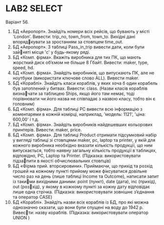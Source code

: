 # LAB2 SELECT
Варіант 56.
1. БД «Аеропорт». Знайдіть номери всіх рейсів, що бувають у місті 
'London'. Вивести: trip_no, town_from, town_to. Вихідні дані впорядкувати за зростанням за стовпцем time_out.
2. БД «Аеропорт». З таблиці Pass_in_trip вивести дати, коли були зайняті місця 'c' у будь-якому ряді.
3. БД «Комп. фірма». Вкажіть виробника для тих ПК, що мають 
жорсткий диск об’ємом не більше 8 Гбайт. Вивести: maker, type, 
speed, hd.
4. БД «Комп. фірма». Знайдіть виробників, що випускають ПК, але не 
ноутбуки (використати ключове слово ALL). Вивести maker.
5. БД «Кораблі». Знайдіть класи кораблів, у яких хоча б один корабель 
був затоплений у битвах. Вивести: class. (Назви класів кораблів визначати за таблицею Ships, якщо його там немає, тоді порівнювати чи 
його назва не співпадає з назвою класу, тобто він є головним)
6. БД «Комп. фірма». Для таблиці PC вивести всю інформацію з 
коментарями в кожній комірці, наприклад, 'модель: 1121', 'ціна: 
600,00' і т.д.
7. БД «Комп. фірма». Знайдіть виробників найдешевших кольорових 
принтерів. Вивести: maker, price.
8. БД «Комп. фірма». Для таблиці Product отримати підсумковий набір 
у вигляді таблиці зі стовпцями maker, pc, laptop та printer, у якій для 
кожного виробника необхідно вказати кількість продукції, що ним 
випускається, тобто наявну загальну кількість продукції в таблицях, 
відповідно, PC, Laptop та Printer. (Підказка: використовувати підзапити в якості обчислювальних стовпців)
9. БД «Фірма прий. вторсировини». Приймаючи, що прихід та розхід 
грошей на кожному пункті прийому може фіксуватися довільне число 
раз на день (лише таблиці Income та Outcome), написати запит із такими вихідними даними: point (пункт), date (дата), inc (прихід), out (розхід), у якому в кожному пункті за кожну дату відповідає лише одна 
стрічка. (Підказка: використовувати зовнішнє з’єднання та оператор 
CASE)
10. БД «Кораблі». Знайдіть назви всіх кораблів із БД, про які можна 
однозначно сказати, що вони були спущені на воду до 1942 р. Вивести: назву кораблів. (Підказка: використовувати оператор UNION )
